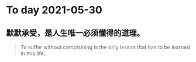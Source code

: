
# To day 2021-05-30


## 默默承受，是人生唯一必须懂得的道理。
> To suffer without complaining is the only lesson that has to be learned in this life.

    
